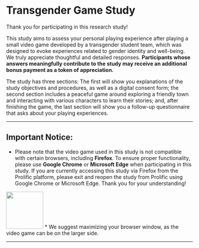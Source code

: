 # Transgender Game Study

Thank you for participating in this research study! 

This study aims to assess your personal playing experience after playing a small video game developed by a transgender student team, which was designed to evoke experiences related to gender identity and well-being. We truly appreciate thoughtful and detailed responses. **Participants whose answers meaningfully contribute to the study may receive an additional bonus payment as a token of appreciation.**

The study has three sections: The first will show you explanations of the study objectives and procedures, as well as a digital consent form; the second section includes a peaceful game around exploring a friendly town and interacting with various characters to learn their stories; and, after finishing the game, the last section will show you a follow-up questionnaire that asks about your playing experiences.

---

## Important Notice:

* Please note that the video game used in this study is not compatible with certain browsers, including **Firefox**. To ensure proper functionality, please use **Google Chrome** or **Microsoft Edge** when participating in this study. If you are currently accessing this study via Firefox from the Prolific platform, please exit and reopen the study from Prolific using Google Chrome or Microsoft Edge. Thank you for your understanding!
<img src="./assets/browsers.jpg" width="auto" height="100px">
* We suggest maximizing your browser window, as the video game can be on the larger side.

---

